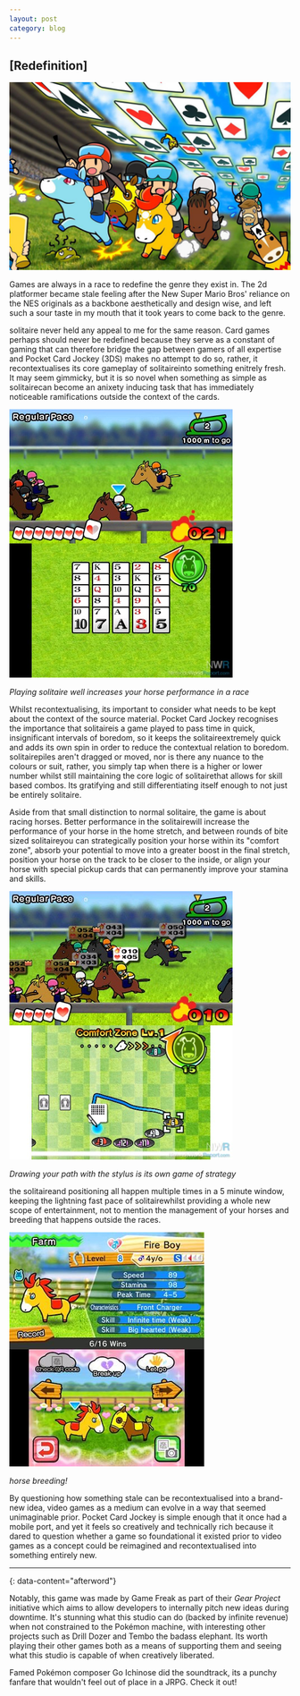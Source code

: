```yaml
---
layout: post
category: blog
---
```


## [Redefinition]
![Box Art](images/PCJBox-22012024.jpg)

Games are always in a race to redefine the genre they exist in. The 2d platformer became stale feeling after the New Super Mario Bros' reliance on the NES originals as a backbone aesthetically and design wise, and left such a sour taste in my mouth that it took years to come back to the genre.

solitaire never held any appeal to me for the same reason. Card games perhaps should never be redefined because they serve as a constant of gaming that can therefore bridge the gap between gamers of all expertise and Pocket Card Jockey (3DS) makes no attempt to do so, rather, it recontextualises its core gameplay of solitaireinto something enitrely fresh. It may seem gimmicky, but it is so novel when something as simple as solitairecan become an anixety inducing task that has immediately noticeable ramifications  outside the context of the cards. 

![Main gameplay](images/PCJGameplay1-22012024.jpg)

*Playing solitaire well increases your horse performance in a race*

Whilst recontextualising, its important to consider what needs to be kept about the context of the source material. Pocket Card Jockey recognises the importance that solitaireis a game played to pass time in quick, insignificant intervals of boredom, so it keeps the solitaireextremely quick and adds its own spin in order to reduce the contextual relation to boredom. solitairepiles aren't dragged or moved, nor is there any nuance to the colours or suit, rather, you simply tap when there is a higher or lower number whilst still maintaining the core logic of solitairethat allows for skill based combos. Its gratifying and still differentiating itself enough to not just be entirely solitaire.

Aside from that small distinction to normal solitaire, the game is about racing horses. Better performance in the solitairewill increase the performance of your horse in the home stretch, and between rounds of bite sized solitaireyou can strategically position your horse within its "comfort zone", absorb your potential to move into a greater boost in the final stretch, position your horse on the track to be closer to the inside, or align your horse with special pickup cards that can permanently improve your stamina and skills. 

![Racing Gameplay](images/PCJGameplay2-22012024.jpg)

*Drawing your path with the stylus is its own game of strategy*

the solitaireand positioning all happen multiple times in a 5 minute window, keeping the lightning fast pace of solitairewhilst providing a whole new scope of entertainment, not to mention the management of your horses and breeding that happens outside the races. 

![Breeding gameplay](images/PCJGameplay3-22012024.jpg)

*horse breeding!*

By questioning how something stale can be recontextualised into a brand-new idea, video games as a medium can evolve in a way that seemed unimaginable prior. Pocket Card Jockey is simple enough that it once had a mobile port, and yet it feels so creatively and technically rich because it dared to question whether a game so foundational it existed prior to video games as a concept could be reimagined and recontextualised into something entirely new. 

---
{: data-content="afterword"}

Notably, this game was made by Game Freak as part of their *Gear Project* initiative which aims to allow developers to internally pitch new ideas during downtime. It's stunning what this studio can do (backed by infinite revenue) when not constrained to the Pokémon machine, with interesting other projects such as Drill Dozer and Tembo the badass elephant. Its worth playing their other games both as a means of supporting them and seeing what this studio is capable of when creatively liberated.

Famed Pokémon composer Go Ichinose did the soundtrack, its a punchy fanfare that wouldn't feel out of place in a JRPG. Check it out!


